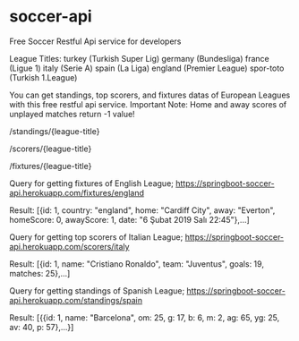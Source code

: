 # soccer-api
Free Soccer Restful Api service for developers

League Titles:
turkey		(Turkish Super Lig)
germany		(Bundesliga)
france		(Ligue 1)
italy		(Serie A)
spain		(La Liga)
england		(Premier League)
spor-toto	(Turkish 1.League)



You can get standings, top scorers, and fixtures datas of European Leagues with this free restful api service.
Important Note: Home and away scores of unplayed matches return -1 value!


/standings/{league-title}

/scorers/{league-title}

/fixtures/{league-title}

Query for getting fixtures of English League;
https://springboot-soccer-api.herokuapp.com/fixtures/england

Result:
        [{id: 1,
        country: "england",
        home: "Cardiff City",
        away: "Everton",
        homeScore: 0,
        awayScore: 1,
        date: "6 Şubat 2019 Salı 22:45"},...]

Query for getting top scorers of Italian League;
https://springboot-soccer-api.herokuapp.com/scorers/italy

Result:
        [{id: 1,
        name: "Cristiano Ronaldo",
        team: "Juventus",
        goals: 19,
        matches: 25},...]


Query for getting standings of Spanish League;
https://springboot-soccer-api.herokuapp.com/standings/spain

Result:
        [{{id: 1,
        name: "Barcelona",
        om: 25,
        g: 17,
        b: 6,
        m: 2,
        ag: 65,
        yg: 25,
        av: 40,
        p: 57},...}]
